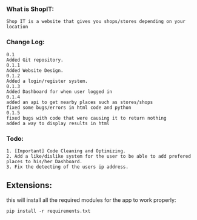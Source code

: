### What is ShopIT:

```
Shop IT is a website that gives you shops/stores depending on your location
```

### Change Log:


```
0.1
Added Git repository.
0.1.1
Added Website Design.
0.1.2
Added a login/register system.
0.1.3
Added Dashboard for when user logged in
0.1.4
added an api to get nearby places such as stores/shops
fixed some bugs/errors in html code and python
0.1.5
fixed bugs with code that were causing it to return nothing
added a way to display results in html
```

### Todo:

```
1. [Important] Code Cleaning and Optimizing.
2. Add a like/dislike system for the user to be able to add prefered places to his/her Dashboard.
3. Fix the detecting of the users ip address.
```

## Extensions:

<a> this will install all the required modules for the app to work properly:</a>
```
pip install -r requirements.txt

```
